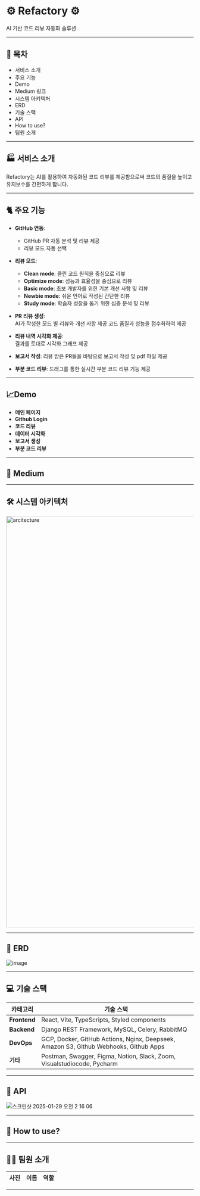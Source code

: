 # ⚙️ Refactory ⚙️
AI 기반 코드 리뷰 자동화 솔루션  

---

## 📖 목차  
- 서비스 소개  
- 주요 기능
- Demo
- Medium 링크  
- 시스템 아키텍처  
- ERD  
- 기술 스택  
- API
- How to use?
- 팀원 소개  

---

## 🏭 서비스 소개  
Refactory는 AI를 활용하여 자동화된 코드 리뷰를 제공함으로써 코드의 품질을 높이고 유지보수를 간편하게 합니다.  

---

## 🐈 주요 기능  
- **GitHub 연동**:  
  - GitHub PR 자동 분석 및 리뷰 제공  
  - 리뷰 모드 자동 선택  

- **리뷰 모드**:  
  - **Clean mode**: 클린 코드 원칙을 중심으로 리뷰  
  - **Optimize mode**: 성능과 효율성을 중심으로 리뷰  
  - **Basic mode**: 초보 개발자를 위한 기본 개선 사항 및 리뷰
  - **Newbie mode**: 쉬운 언어로 작성된 간단한 리뷰
  - **Study mode**: 학습자 성장을 돕기 위한 심층 분석 및 리뷰

- **PR 리뷰 생성**:  
  AI가 작성한 모드 별 리뷰와 개선 사항 제공
  코드 품질과 성능을 점수화하여 제공

- **리뷰 내역 시각화 제공**:  
  결과를 토대로 시각화 그래프 제공

- **보고서 작성**:
  리뷰 받은 PR들을 바탕으로 보고서 작성 및 pdf 파일 제공

- **부분 코드 리뷰**:
  드래그를 통한 실시간 부분 코드 리뷰 기능 제공

---
## 📈Demo
- **메인 페이지**
- **Github Login**
- **코드 리뷰**
- **데이터 시각화**
- **보고서 생성**
- **부분 코드 리뷰**

---
## 🐳 Medium  


---

## 🛠 시스템 아키텍처  
<img width="1105" alt="arcitecture" src="https://github.com/user-attachments/assets/8ee9a536-c623-4db0-affc-f5100a1744d6" />


---

## 🔑 ERD  
![image](https://github.com/user-attachments/assets/08bb8ccc-3c6b-46b0-aafb-e0fea64485f0)


---

## 💻 기술 스택  
| 카테고리          | 기술 스택                                       |  
|-------------------|------------------------------------------------|  
| **Frontend**     | React, Vite, TypeScripts, Styled components  |
| **Backend**         | Django REST Framework, MySQL, Celery, RabbitMQ |  
| **DevOps**           | GCP, Docker, GitHub Actions, Nginx, Deepseek, Amazon S3, Github Webhooks, Github Apps| | **Mornitoring**       | Prometheus, Grafana   |  
| **기타**           | Postman, Swagger, Figma, Notion, Slack, Zoom, Visualstudiocode, Pycharm |  

---

## 📗 API  
![스크린샷 2025-01-29 오전 2 16 06](https://github.com/user-attachments/assets/f2195bf8-4823-4062-8a70-203f8e59338a)


---
## 🤔 How to use?

---
## 👨‍💻 팀원 소개  

| 사진            | 이름         | 역할           |  
|-----------------|-------------|----------------|  


---
